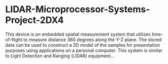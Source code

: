 # LIDAR-Microprocessor-Systems-Project-2DX4
This device is an embedded spatial measurement system that utilizes time-of-flight to measure distance 360 degrees along the Y-Z plane. The stored data can be used to construct a 3D model of the samples for presentation purposes using applications on a personal computer. This system is similar to Light Detection and Ranging (LIDAR) equipment...
